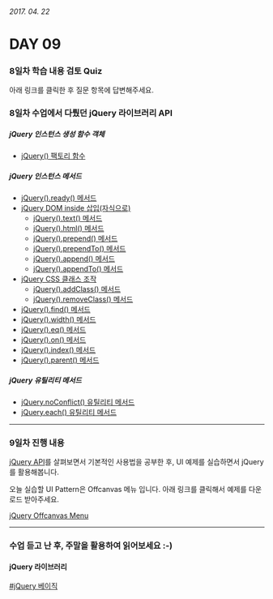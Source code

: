 ###### 2017. 04. 22

# DAY 09

### 8일차 학습 내용 검토 Quiz

아래 링크를 클릭한 후 질문 항목에 답변해주세요.

<!-- [D8 REVIEW](https://goo.gl/forms/V3YOWLPDfqiagBuy1) -->

### 8일차 수업에서 다뤘던 jQuery 라이브러리 API

##### jQuery 인스턴스 생성 함수 객체

- [jQuery() 팩토리 함수](http://api.jquery.com/jQuery/)

##### jQuery 인스턴스 메서드

- [jQuery().ready() 메서드](http://api.jquery.com/ready/)
- [jQuery DOM inside 삽입(자식으로)](http://api.jquery.com/category/manipulation/dom-insertion-inside/)
  - [jQuery().text() 메서드](http://api.jquery.com/text/)
  - [jQuery().html() 메서드](http://api.jquery.com/html/)
  - [jQuery().prepend() 메서드](http://api.jquery.com/prepend/)
  - [jQuery().prependTo() 메서드](http://api.jquery.com/prependTo/)
  - [jQuery().append() 메서드](http://api.jquery.com/append/)
  - [jQuery().appendTo() 메서드](http://api.jquery.com/appendTo/)
- [jQuery CSS 클래스 조작](http://api.jquery.com/category/manipulation/class-attribute/)
  - [jQuery().addClass() 메서드](http://api.jquery.com/addClass/)
  - [jQuery().removeClass() 메서드](http://api.jquery.com/removeClass/)
- [jQuery().find() 메서드](http://api.jquery.com/find/)
- [jQuery().width() 메서드](http://api.jquery.com/width/)
- [jQuery().eq() 메서드](http://api.jquery.com/eq/)
- [jQuery().on() 메서드](http://api.jquery.com/on/)
- [jQuery().index() 메서드](http://api.jquery.com/index/)
- [jQuery().parent() 메서드](http://api.jquery.com/parent/)

##### jQuery 유틸리티 메서드

- [jQuery.noConflict() 유틸리티 메서드](http://api.jquery.com/jQuery.noConflict/)
- [jQuery.each() 유틸리티 메서드](http://api.jquery.com/jQuery.each/)

---

### 9일차 진행 내용

[jQuery API](http://api.jquery.com/)를 살펴보면서 기본적인 사용법을 공부한 후, UI 예제를 실습하면서 jQuery를 활용해봅니다.

오늘 실습할 UI Pattern은 Offcanvas 메뉴 입니다. 아래 링크를 클릭해서 예제를 다운로드 받아주세요.

[jQuery Offcanvas Menu](../DAY09/UI/offcanvas-menus.zip)

---

### 수업 듣고 난 후, 주말을 활용하여 읽어보세요 :-)

#### jQuery 라이브러리

[#jQuery 베이직](http://poiemaweb.com/jquery-basics)

